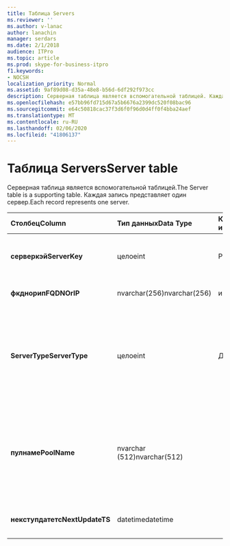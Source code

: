 ```yaml
---
title: Таблица Servers
ms.reviewer: ''
ms.author: v-lanac
author: lanachin
manager: serdars
ms.date: 2/1/2018
audience: ITPro
ms.topic: article
ms.prod: skype-for-business-itpro
f1.keywords:
- NOCSH
localization_priority: Normal
ms.assetid: 9af89d08-d35a-48e8-b56d-6df292f973cc
description: Серверная таблица является вспомогательной таблицей. Каждая запись представляет один сервер.
ms.openlocfilehash: e57bb96fd715d67a5b6676a2399dc520f08bac96
ms.sourcegitcommit: e64c50818cac37f3d6f0f96d0d4ff0f4bba24aef
ms.translationtype: MT
ms.contentlocale: ru-RU
ms.lasthandoff: 02/06/2020
ms.locfileid: "41806137"
---
```

# <a name="server-table"></a><span data-ttu-id="38e6d-104">Таблица Servers</span><span class="sxs-lookup"><span data-stu-id="38e6d-104">Server table</span></span>
 
<span data-ttu-id="38e6d-105">Серверная таблица является вспомогательной таблицей.</span><span class="sxs-lookup"><span data-stu-id="38e6d-105">The Server table is a supporting table.</span></span> <span data-ttu-id="38e6d-106">Каждая запись представляет один сервер.</span><span class="sxs-lookup"><span data-stu-id="38e6d-106">Each record represents one server.</span></span> 
  
|<span data-ttu-id="38e6d-107">**Столбец**</span><span class="sxs-lookup"><span data-stu-id="38e6d-107">**Column**</span></span>|<span data-ttu-id="38e6d-108">**Тип данных**</span><span class="sxs-lookup"><span data-stu-id="38e6d-108">**Data Type**</span></span>|<span data-ttu-id="38e6d-109">**Ключ/индекс**</span><span class="sxs-lookup"><span data-stu-id="38e6d-109">**Key/Index**</span></span>|<span data-ttu-id="38e6d-110">**Сведения**</span><span class="sxs-lookup"><span data-stu-id="38e6d-110">**Details**</span></span>|
|:-----|:-----|:-----|:-----|
|<span data-ttu-id="38e6d-111">**серверкэй**</span><span class="sxs-lookup"><span data-stu-id="38e6d-111">**ServerKey**</span></span> <br/> |<span data-ttu-id="38e6d-112">целое</span><span class="sxs-lookup"><span data-stu-id="38e6d-112">int</span></span>  <br/> |<span data-ttu-id="38e6d-113">Primary</span><span class="sxs-lookup"><span data-stu-id="38e6d-113">Primary</span></span>  <br/> |<span data-ttu-id="38e6d-114">Уникальный номер, идентифицирующий сервер.</span><span class="sxs-lookup"><span data-stu-id="38e6d-114">Unique number identifying the server.</span></span>  <br/> |
|<span data-ttu-id="38e6d-115">**фкднорип**</span><span class="sxs-lookup"><span data-stu-id="38e6d-115">**FQDNOrIP**</span></span> <br/> |<span data-ttu-id="38e6d-116">nvarchar(256)</span><span class="sxs-lookup"><span data-stu-id="38e6d-116">nvarchar(256)</span></span>  <br/> |<span data-ttu-id="38e6d-117">индекса</span><span class="sxs-lookup"><span data-stu-id="38e6d-117">index</span></span>  <br/> |<span data-ttu-id="38e6d-118">Строка MAC-адреса.</span><span class="sxs-lookup"><span data-stu-id="38e6d-118">MAC address string.</span></span>  <br/> |
|<span data-ttu-id="38e6d-119">**ServerType**</span><span class="sxs-lookup"><span data-stu-id="38e6d-119">**ServerType**</span></span> <br/> |<span data-ttu-id="38e6d-120">целое</span><span class="sxs-lookup"><span data-stu-id="38e6d-120">int</span></span>  <br/> |<span data-ttu-id="38e6d-121">Другом</span><span class="sxs-lookup"><span data-stu-id="38e6d-121">Foreign</span></span>  <br/> |<span data-ttu-id="38e6d-122">1: сервер исправлений</span><span class="sxs-lookup"><span data-stu-id="38e6d-122">1: Mediation Server</span></span>  <br/> <span data-ttu-id="38e6d-123">2: Server16394 конференции/V-service32769: шлюз</span><span class="sxs-lookup"><span data-stu-id="38e6d-123">2: A/V Conferencing Server16394: A/V Edge service32769: Gateway</span></span>  <br/> |
|<span data-ttu-id="38e6d-124">**пулнаме**</span><span class="sxs-lookup"><span data-stu-id="38e6d-124">**PoolName**</span></span> <br/> |<span data-ttu-id="38e6d-125">nvarchar (512)</span><span class="sxs-lookup"><span data-stu-id="38e6d-125">nvarchar(512)</span></span>  <br/> ||<span data-ttu-id="38e6d-126">Группа, к которой принадлежит сервер.</span><span class="sxs-lookup"><span data-stu-id="38e6d-126">Pool the server belongs to.</span></span> <span data-ttu-id="38e6d-127">Применимо только для сервера конференц-связи A/V.</span><span class="sxs-lookup"><span data-stu-id="38e6d-127">Only applicable for the A/V Conferencing Server.</span></span>  <br/> |
|<span data-ttu-id="38e6d-128">**некступдатетс**</span><span class="sxs-lookup"><span data-stu-id="38e6d-128">**NextUpdateTS**</span></span> <br/> |<span data-ttu-id="38e6d-129">datetime</span><span class="sxs-lookup"><span data-stu-id="38e6d-129">datetime</span></span>  <br/> ||<span data-ttu-id="38e6d-130">Только для внутреннего использования.</span><span class="sxs-lookup"><span data-stu-id="38e6d-130">For internal use only.</span></span>  <br/> |
   

